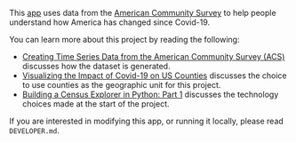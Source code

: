 This [app](https://census-explorer.streamlit.app/) uses data from the [American Community Survey](https://en.wikipedia.org/wiki/American_Community_Survey) to help people understand how America has changed since Covid-19. 

You can learn more about this project by reading the following:
 * [Creating Time Series Data from the American Community Survey (ACS)](https://arilamstein.com/blog/2024/05/28/creating-time-series-data-from-the-american-community-survey-acs/) discusses how the dataset is generated.
 * [Visualizing the Impact of Covid-19 on US Counties](https://arilamstein.com/blog/2024/05/04/visualizing-the-impact-of-covid-19-on-us-counties/) discusses the choice to use counties as the geographic unit for this project.
 * [Building a Census Explorer in Python: Part 1](https://arilamstein.com/blog/2024/02/04/building-a-census-explorer-in-python-part-1/) discusses the technology choices made at the start of the project.

If you are interested in modifying this app, or running it locally, please read `DEVELOPER.md`.